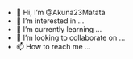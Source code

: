 - 👋 Hi, I’m @Akuna23Matata
- 👀 I’m interested in ...
- 🌱 I’m currently learning ...
- 💞️ I’m looking to collaborate on ...
- 📫 How to reach me ...

<!---
Akuna23Matata/Akuna23Matata is a ✨ special ✨ repository because its `README.md` (this file) appears on your GitHub profile.
You can click the Preview link to take a look at your changes.
--->
